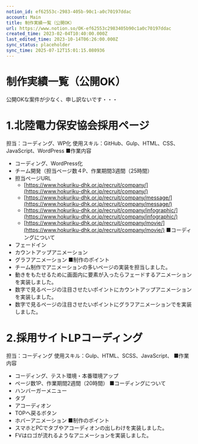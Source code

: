 ```yaml
---
notion_id: ef62553c-2983-405b-90c1-a0c70197ddac
account: Main
title: 制作実績一覧（公開OK）
url: https://www.notion.so/OK-ef62553c2983405b90c1a0c70197ddac
created_time: 2023-02-04T10:40:00.000Z
last_edited_time: 2023-10-14T06:26:00.000Z
sync_status: placeholder
sync_time: 2025-07-12T15:01:15.080936
---
```

# 制作実績一覧（公開OK）

公開OKな案件が少なく、申し訳ないです・・・
# 1.北陸電力保安協会採用ページ
担当：コーディング、WP化
使用スキル：GitHub、Gulp、HTML、CSS、JavaScript、WordPress
■作業内容
- コーディング、WordPress化
- チーム開発（担当ページ数４P、作業期間3週間（25時間）
- 担当ページURL
  - [https://www.hokuriku-dhk.or.jp/recruit/company/](https://www.hokuriku-dhk.or.jp/recruit/company/)
  - [https://www.hokuriku-dhk.or.jp/recruit/company/message/](https://www.hokuriku-dhk.or.jp/recruit/company/message/)
  - [https://www.hokuriku-dhk.or.jp/recruit/company/infographic/](https://www.hokuriku-dhk.or.jp/recruit/company/infographic/)
  - [https://www.hokuriku-dhk.or.jp/recruit/company/movie/](https://www.hokuriku-dhk.or.jp/recruit/company/movie/)
■コーディングについて
- フェードイン
- カウントアップアニメーション
- グラフアニメーション
■制作のポイント
- チーム制作でアニメーションの多いページの実装を担当しました。
- 動きをもたせるために画面内に要素が入ったらフェードするアニメーションを実装しました。
- 数字で見るページの注目させたいポイントにカウントアップアニメーションを実装しました。
- 数字で見るページの注目させたいポイントにグラフアニメーションでを実装しました。
# 2.採用サイトLPコーディング
担当：コーディング
使用スキル：Gulp、HTML、SCSS、JavaScript、
■作業内容
- コーディング、テスト環境・本番環境アップ
- ページ数1P、作業期間2週間（20時間）
■コーディングについて
- ハンバーガーメニュー
- タブ
- アコーディオン
- TOPへ戻るボタン
- ホバーアニメーション
■制作のポイント
- スマホとPCでタブやアコーディオンの出しわけを実装しました。
- FVはロゴが流れるようなアニメーションを実装しました。